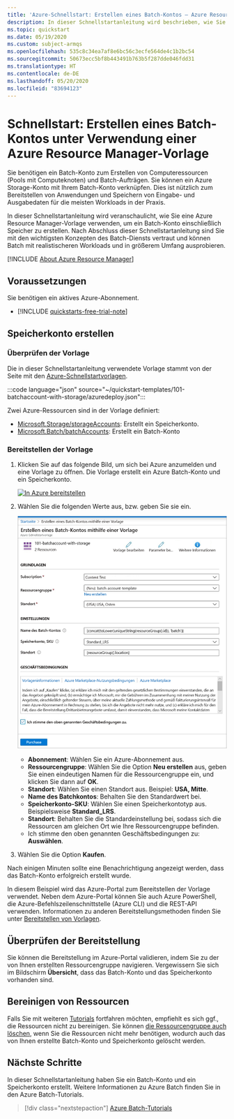 ```yaml
---
title: 'Azure-Schnellstart: Erstellen eines Batch-Kontos – Azure Resource Manager-Vorlage'
description: In dieser Schnellstartanleitung wird beschrieben, wie Sie einen Batch-Auftrag in der Azure CLI ausführen. Erstellen und verwalten Sie Azure-Ressourcen über die Befehlszeile oder in Skripts.
ms.topic: quickstart
ms.date: 05/19/2020
ms.custom: subject-armqs
ms.openlocfilehash: 535c8c34ea7af8e6bc56c3ecfe564de4c1b2bc54
ms.sourcegitcommit: 50673ecc5bf8b443491b763b5f287dde046fdd31
ms.translationtype: HT
ms.contentlocale: de-DE
ms.lasthandoff: 05/20/2020
ms.locfileid: "83694123"
---
```

# <a name="quickstart-create-a-batch-account-by-using-azure-resource-manager-template"></a>Schnellstart: Erstellen eines Batch-Kontos unter Verwendung einer Azure Resource Manager-Vorlage

Sie benötigen ein Batch-Konto zum Erstellen von Computeressourcen (Pools mit Computeknoten) und Batch-Aufträgen. Sie können ein Azure Storage-Konto mit Ihrem Batch-Konto verknüpfen. Dies ist nützlich zum Bereitstellen von Anwendungen und Speichern von Eingabe- und Ausgabedaten für die meisten Workloads in der Praxis.

In dieser Schnellstartanleitung wird veranschaulicht, wie Sie eine Azure Resource Manager-Vorlage verwenden, um ein Batch-Konto einschließlich Speicher zu erstellen. Nach Abschluss dieser Schnellstartanleitung sind Sie mit den wichtigsten Konzepten des Batch-Diensts vertraut und können Batch mit realistischeren Workloads und in größerem Umfang ausprobieren.

[!INCLUDE [About Azure Resource Manager](../../includes/resource-manager-quickstart-introduction.md)]

## <a name="prerequisites"></a>Voraussetzungen

Sie benötigen ein aktives Azure-Abonnement.

- [!INCLUDE [quickstarts-free-trial-note](../../includes/quickstarts-free-trial-note.md)]

## <a name="create-a-storage-account"></a>Speicherkonto erstellen

### <a name="review-the-template"></a>Überprüfen der Vorlage

Die in dieser Schnellstartanleitung verwendete Vorlage stammt von der Seite mit den [Azure-Schnellstartvorlagen](https://github.com/Azure/azure-quickstart-templates/tree/master/101-batchaccount-with-storage).

:::code language="json" source="~/quickstart-templates/101-batchaccount-with-storage/azuredeploy.json":::

Zwei Azure-Ressourcen sind in der Vorlage definiert:

- [Microsoft.Storage/storageAccounts](https://docs.microsoft.com/azure/templates/microsoft.storage/storageaccounts): Erstellt ein Speicherkonto.
- [Microsoft.Batch/batchAccounts](https://docs.microsoft.com/azure/templates/microsoft.batch/batchaccounts): Erstellt ein Batch-Konto

### <a name="deploy-the-template"></a>Bereitstellen der Vorlage

1. Klicken Sie auf das folgende Bild, um sich bei Azure anzumelden und eine Vorlage zu öffnen. Die Vorlage erstellt ein Azure Batch-Konto und ein Speicherkonto.

   [![In Azure bereitstellen](../media/template-deployments/deploy-to-azure.svg)](https://portal.azure.com/#create/Microsoft.Template/uri/https%3A%2F%2Fraw.githubusercontent.com%2FAzure%2Fazure-quickstart-templates%2Fmaster%2F101-batchaccount-with-storage%2Fazuredeploy.json)

1. Wählen Sie die folgenden Werte aus, bzw. geben Sie sie ein.

   ![Resource Manager-Vorlage: Batch-Kontoerstellung – Bereitstellen (Portal)](media/quick-create-template/batch-template.png)

   - **Abonnement**: Wählen Sie ein Azure-Abonnement aus.
   - **Ressourcengruppe**: Wählen Sie die Option **Neu erstellen** aus, geben Sie einen eindeutigen Namen für die Ressourcengruppe ein, und klicken Sie dann auf **OK**.
   - **Standort**: Wählen Sie einen Standort aus. Beispiel: **USA, Mitte**.
   - **Name des Batchkontos**: Behalten Sie den Standardwert bei.
   - **Speicherkonto-SKU**: Wählen Sie einen Speicherkontotyp aus. Beispielsweise **Standard_LRS**.
   - **Standort**: Behalten Sie die Standardeinstellung bei, sodass sich die Ressourcen am gleichen Ort wie Ihre Ressourcengruppe befinden.
   - Ich stimme den oben genannten Geschäftsbedingungen zu: **Auswählen**.

1. Wählen Sie die Option **Kaufen**.

Nach einigen Minuten sollte eine Benachrichtigung angezeigt werden, dass das Batch-Konto erfolgreich erstellt wurde.

In diesem Beispiel wird das Azure-Portal zum Bereitstellen der Vorlage verwendet. Neben dem Azure-Portal können Sie auch Azure PowerShell, die Azure-Befehlszeilenschnittstelle (Azure CLI) und die REST-API verwenden. Informationen zu anderen Bereitstellungsmethoden finden Sie unter [Bereitstellen von Vorlagen](../azure-resource-manager/templates/deploy-powershell.md).

## <a name="validate-the-deployment"></a>Überprüfen der Bereitstellung

Sie können die Bereitstellung im Azure-Portal validieren, indem Sie zu der von Ihnen erstellten Ressourcengruppe navigieren. Vergewissern Sie sich im Bildschirm **Übersicht**, dass das Batch-Konto und das Speicherkonto vorhanden sind.

## <a name="clean-up-resources"></a>Bereinigen von Ressourcen

Falls Sie mit weiteren [Tutorials](./tutorial-parallel-dotnet.md) fortfahren möchten, empfiehlt es sich ggf., die Ressourcen nicht zu bereinigen. Sie können [die Ressourcengruppe auch löschen](../azure-resource-manager/management/delete-resource-group.md?tabs=azure-portal#delete-resource-group), wenn Sie die Ressourcen nicht mehr benötigen, wodurch auch das von Ihnen erstellte Batch-Konto und Speicherkonto gelöscht werden.

## <a name="next-steps"></a>Nächste Schritte

In dieser Schnellstartanleitung haben Sie ein Batch-Konto und ein Speicherkonto erstellt. Weitere Informationen zu Azure Batch finden Sie in den Azure Batch-Tutorials.

> [!div class="nextstepaction"]
> [Azure Batch-Tutorials](./tutorial-parallel-dotnet.md)
